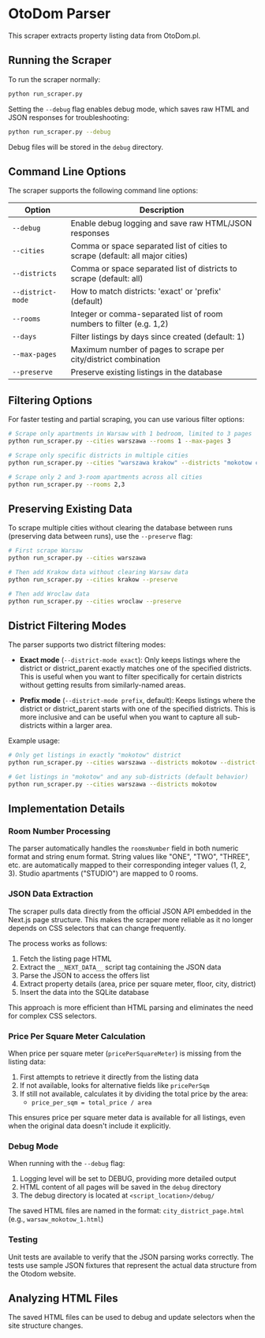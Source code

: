 # OtoDom Parser

This scraper extracts property listing data from OtoDom.pl.

## Running the Scraper

To run the scraper normally:

```bash
python run_scraper.py
```

Setting the `--debug` flag enables debug mode, which saves raw HTML and JSON responses for troubleshooting:

```bash
python run_scraper.py --debug
```

Debug files will be stored in the `debug` directory.

## Command Line Options

The scraper supports the following command line options:

| Option | Description |
|--------|-------------|
| `--debug` | Enable debug logging and save raw HTML/JSON responses |
| `--cities` | Comma or space separated list of cities to scrape (default: all major cities) |
| `--districts` | Comma or space separated list of districts to scrape (default: all) |
| `--district-mode` | How to match districts: 'exact' or 'prefix' (default) |
| `--rooms` | Integer or comma-separated list of room numbers to filter (e.g. 1,2) |
| `--days` | Filter listings by days since created (default: 1) |
| `--max-pages` | Maximum number of pages to scrape per city/district combination |
| `--preserve` | Preserve existing listings in the database |

## Filtering Options

For faster testing and partial scraping, you can use various filter options:

```bash
# Scrape only apartments in Warsaw with 1 bedroom, limited to 3 pages
python run_scraper.py --cities warszawa --rooms 1 --max-pages 3

# Scrape only specific districts in multiple cities
python run_scraper.py --cities "warszawa krakow" --districts "mokotow centrum"

# Scrape only 2 and 3-room apartments across all cities
python run_scraper.py --rooms 2,3
```

## Preserving Existing Data

To scrape multiple cities without clearing the database between runs (preserving data between runs), use the `--preserve` flag:

```bash
# First scrape Warsaw
python run_scraper.py --cities warszawa

# Then add Krakow data without clearing Warsaw data
python run_scraper.py --cities krakow --preserve

# Then add Wroclaw data
python run_scraper.py --cities wroclaw --preserve
```

## District Filtering Modes

The parser supports two district filtering modes:

- **Exact mode** (`--district-mode exact`): Only keeps listings where the district or district_parent exactly matches one of the specified districts. This is useful when you want to filter specifically for certain districts without getting results from similarly-named areas.

- **Prefix mode** (`--district-mode prefix`, default): Keeps listings where the district or district_parent starts with one of the specified districts. This is more inclusive and can be useful when you want to capture all sub-districts within a larger area.

Example usage:

```bash
# Only get listings in exactly "mokotow" district
python run_scraper.py --cities warszawa --districts mokotow --district-mode exact

# Get listings in "mokotow" and any sub-districts (default behavior)
python run_scraper.py --cities warszawa --districts mokotow
```

## Implementation Details

### Room Number Processing

The parser automatically handles the `roomsNumber` field in both numeric format and string enum format. String values like "ONE", "TWO", "THREE", etc. are automatically mapped to their corresponding integer values (1, 2, 3). Studio apartments ("STUDIO") are mapped to 0 rooms.

### JSON Data Extraction

The scraper pulls data directly from the official JSON API embedded in the Next.js page structure. This makes the scraper more reliable as it no longer depends on CSS selectors that can change frequently.

The process works as follows:
1. Fetch the listing page HTML
2. Extract the `__NEXT_DATA__` script tag containing the JSON data
3. Parse the JSON to access the offers list
4. Extract property details (area, price per square meter, floor, city, district)
5. Insert the data into the SQLite database

This approach is more efficient than HTML parsing and eliminates the need for complex CSS selectors.

### Price Per Square Meter Calculation

When price per square meter (`pricePerSquareMeter`) is missing from the listing data:
1. First attempts to retrieve it directly from the listing data
2. If not available, looks for alternative fields like `pricePerSqm`
3. If still not available, calculates it by dividing the total price by the area:
   - `price_per_sqm = total_price / area`

This ensures price per square meter data is available for all listings, even when the original data doesn't include it explicitly.

### Debug Mode

When running with the `--debug` flag:

1. Logging level will be set to DEBUG, providing more detailed output
2. HTML content of all pages will be saved in the `debug` directory
3. The debug directory is located at `<script_location>/debug/`

The saved HTML files are named in the format: `city_district_page.html` (e.g., `warsaw_mokotow_1.html`)

### Testing

Unit tests are available to verify that the JSON parsing works correctly. The tests use sample JSON fixtures that represent the actual data structure from the Otodom website.

## Analyzing HTML Files

The saved HTML files can be used to debug and update selectors when the site structure changes.